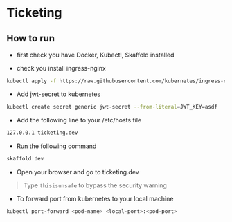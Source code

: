 # Ticketing

## How to run

- first check you have Docker, Kubectl, Skaffold installed

- check you install ingress-nginx

```bash
kubectl apply -f https://raw.githubusercontent.com/kubernetes/ingress-nginx/controller-v1.12.0/deploy/static/provider/cloud/deploy.yaml
```

- Add  jwt-secret to kubernetes

```bash
kubectl create secret generic jwt-secret --from-literal=JWT_KEY=asdf
```

- Add the following line to your /etc/hosts file

```bash
127.0.0.1 ticketing.dev
```

- Run the following command

```bash
skaffold dev
```

- Open your browser and go to ticketing.dev

> Type `thisisunsafe` to bypass the security warning

- To forward port from kubernetes to your local machine

```bash
kubectl port-forward <pod-name> <local-port>:<pod-port>
```

